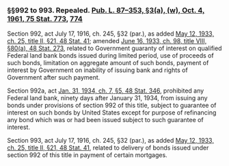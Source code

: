 ### §§992 to 993. Repealed. [Pub. L. 87–353, §3(a), (w), Oct. 4, 1961, 75 Stat. 773](/statviewer.htm?volume=75&page=773), [774](/statviewer.htm?volume=75&page=774) ###

Section 992, act July 17, 1916, ch. 245, §32 (par.), as added [May 12, 1933, ch. 25, title II, §21, 48 Stat. 41](/statviewer.htm?volume=48&page=41); amended [June 16, 1933, ch. 98, title VIII, §80(a), 48 Stat. 273](/statviewer.htm?volume=48&page=273), related to Government guaranty of interest on qualified Federal land bank bonds issued during limited period, use of proceeds of such bonds, limitation on aggregate amount of such bonds, payment of interest by Government on inability of issuing bank and rights of Government after such payment.

Section 992a, act [Jan. 31, 1934, ch. 7, §5, 48 Stat. 346](/statviewer.htm?volume=48&page=346), prohibited any Federal land bank, ninety days after January 31, 1934, from issuing any bonds under provisions of section 992 of this title, subject to guarantee of interest on such bonds by United States except for purpose of refinancing any bond which was or had been issued subject to such guarantee of interest.

Section 993, act July 17, 1916, ch. 245, §32 (par.), as added [May 12, 1933, ch. 25, title II, §21, 48 Stat. 41](/statviewer.htm?volume=48&page=41), related to delivery of bonds issued under section 992 of this title in payment of certain mortgages.